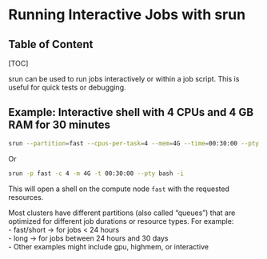 # Running Interactive Jobs with srun

<h2 class="no-toc">Table of Content</h2>

[TOC]

srun can be used to run jobs interactively or within a job script. This is useful for quick tests or debugging.


## Example: Interactive shell with 4 CPUs and 4 GB RAM for 30 minutes
```bash
srun --partition=fast --cpus-per-task=4 --mem=4G --time=00:30:00 --pty bash -i
```
Or
```bash
srun -p fast -c 4 -m 4G -t 00:30:00 --pty bash -i
```

This will open a shell on the compute node `fast` with the requested resources.


Most clusters have different partitions (also called “queues”) that are optimized for different job durations or resource types. For example:  
    - fast/short → for jobs < 24 hours  
    - long → for jobs between 24 hours and 30 days  
    - Other examples might include gpu, highmem, or interactive  
